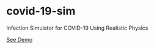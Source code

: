 # covid-19-sim

Infection Simulator for COVID-19 Using Realistic Physics

[See Demo](https://jlhawn.github.io/covid-19-sim/)
